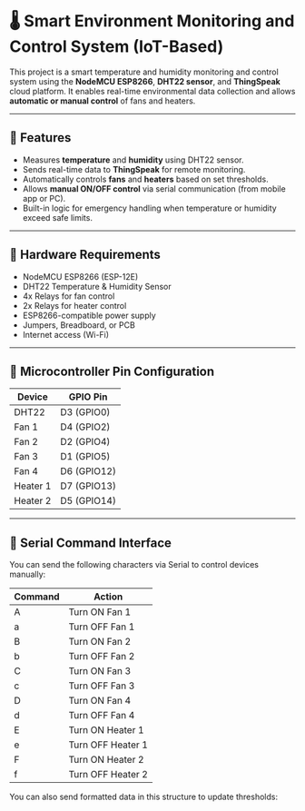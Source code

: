 # 🌡️ Smart Environment Monitoring and Control System (IoT-Based)

This project is a smart temperature and humidity monitoring and control system using the **NodeMCU ESP8266**, **DHT22 sensor**, and **ThingSpeak** cloud platform. It enables real-time environmental data collection and allows **automatic or manual control** of fans and heaters.

---

## 📌 Features

- Measures **temperature** and **humidity** using DHT22 sensor.
- Sends real-time data to **ThingSpeak** for remote monitoring.
- Automatically controls **fans** and **heaters** based on set thresholds.
- Allows **manual ON/OFF control** via serial communication (from mobile app or PC).
- Built-in logic for emergency handling when temperature or humidity exceed safe limits.

---

## 🔧 Hardware Requirements

- NodeMCU ESP8266 (ESP-12E)
- DHT22 Temperature & Humidity Sensor
- 4x Relays for fan control
- 2x Relays for heater control
- ESP8266-compatible power supply
- Jumpers, Breadboard, or PCB
- Internet access (Wi-Fi)

---

## 🧠 Microcontroller Pin Configuration

| Device     | GPIO Pin |
|------------|----------|
| DHT22      | D3 (GPIO0) |
| Fan 1      | D4 (GPIO2) |
| Fan 2      | D2 (GPIO4) |
| Fan 3      | D1 (GPIO5) |
| Fan 4      | D6 (GPIO12) |
| Heater 1   | D7 (GPIO13) |
| Heater 2   | D5 (GPIO14) |

---

## 🔌 Serial Command Interface

You can send the following characters via Serial to control devices manually:

| Command | Action               |
|---------|----------------------|
| A       | Turn ON Fan 1        |
| a       | Turn OFF Fan 1       |
| B       | Turn ON Fan 2        |
| b       | Turn OFF Fan 2       |
| C       | Turn ON Fan 3        |
| c       | Turn OFF Fan 3       |
| D       | Turn ON Fan 4        |
| d       | Turn OFF Fan 4       |
| E       | Turn ON Heater 1     |
| e       | Turn OFF Heater 1    |
| F       | Turn ON Heater 2     |
| f       | Turn OFF Heater 2    |

You can also send formatted data in this structure to update thresholds:
